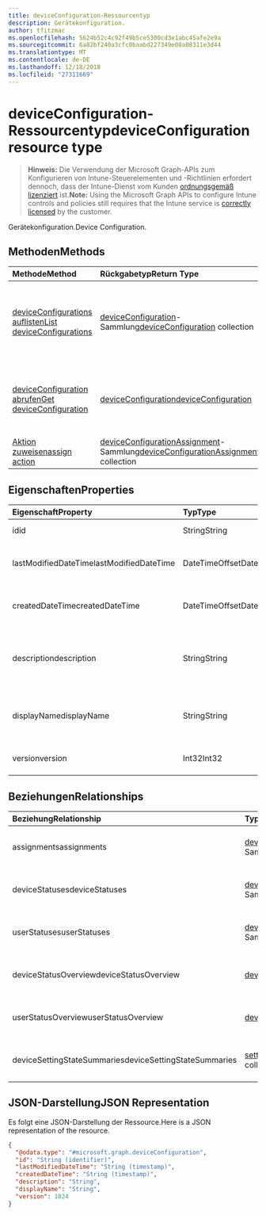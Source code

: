 ```yaml
---
title: deviceConfiguration-Ressourcentyp
description: Gerätekonfiguration.
author: tfitzmac
ms.openlocfilehash: 5624b52c4c92f49b5ce5300cd3e1abc45afe2e9a
ms.sourcegitcommit: 6a82bf240a3cfc0baabd227349e08a08311e3d44
ms.translationtype: MT
ms.contentlocale: de-DE
ms.lasthandoff: 12/18/2018
ms.locfileid: "27311669"
---
```

# <a name="deviceconfiguration-resource-type"></a><span data-ttu-id="b2972-103">deviceConfiguration-Ressourcentyp</span><span class="sxs-lookup"><span data-stu-id="b2972-103">deviceConfiguration resource type</span></span>

> <span data-ttu-id="b2972-104">**Hinweis:** Die Verwendung der Microsoft Graph-APIs zum Konfigurieren von Intune-Steuerelementen und -Richtlinien erfordert dennoch, dass der Intune-Dienst vom Kunden [ordnungsgemäß lizenziert](https://go.microsoft.com/fwlink/?linkid=839381) ist.</span><span class="sxs-lookup"><span data-stu-id="b2972-104">**Note:** Using the Microsoft Graph APIs to configure Intune controls and policies still requires that the Intune service is [correctly licensed](https://go.microsoft.com/fwlink/?linkid=839381) by the customer.</span></span>

<span data-ttu-id="b2972-105">Gerätekonfiguration.</span><span class="sxs-lookup"><span data-stu-id="b2972-105">Device Configuration.</span></span>
## <a name="methods"></a><span data-ttu-id="b2972-106">Methoden</span><span class="sxs-lookup"><span data-stu-id="b2972-106">Methods</span></span>
|<span data-ttu-id="b2972-107">Methode</span><span class="sxs-lookup"><span data-stu-id="b2972-107">Method</span></span>|<span data-ttu-id="b2972-108">Rückgabetyp</span><span class="sxs-lookup"><span data-stu-id="b2972-108">Return Type</span></span>|<span data-ttu-id="b2972-109">Beschreibung</span><span class="sxs-lookup"><span data-stu-id="b2972-109">Description</span></span>|
|:---|:---|:---|
|[<span data-ttu-id="b2972-110">deviceConfigurations auflisten</span><span class="sxs-lookup"><span data-stu-id="b2972-110">List deviceConfigurations</span></span>](../api/intune-deviceconfig-deviceconfiguration-list.md)|<span data-ttu-id="b2972-111">[deviceConfiguration](../resources/intune-deviceconfig-deviceconfiguration.md)-Sammlung</span><span class="sxs-lookup"><span data-stu-id="b2972-111">[deviceConfiguration](../resources/intune-deviceconfig-deviceconfiguration.md) collection</span></span>|<span data-ttu-id="b2972-112">Auflisten von Eigenschaften und Beziehungen der [deviceConfiguration](../resources/intune-deviceconfig-deviceconfiguration.md)-Objekte.</span><span class="sxs-lookup"><span data-stu-id="b2972-112">List properties and relationships of the [deviceConfiguration](../resources/intune-deviceconfig-deviceconfiguration.md) objects.</span></span>|
|[<span data-ttu-id="b2972-113">deviceConfiguration abrufen</span><span class="sxs-lookup"><span data-stu-id="b2972-113">Get deviceConfiguration</span></span>](../api/intune-deviceconfig-deviceconfiguration-get.md)|[<span data-ttu-id="b2972-114">deviceConfiguration</span><span class="sxs-lookup"><span data-stu-id="b2972-114">deviceConfiguration</span></span>](../resources/intune-deviceconfig-deviceconfiguration.md)|<span data-ttu-id="b2972-115">Lesen von Eigenschaften und Beziehungen des [deviceConfiguration](../resources/intune-deviceconfig-deviceconfiguration.md)-Objekts.</span><span class="sxs-lookup"><span data-stu-id="b2972-115">Read properties and relationships of the [deviceConfiguration](../resources/intune-deviceconfig-deviceconfiguration.md) object.</span></span>|
|[<span data-ttu-id="b2972-116">Aktion zuweisen</span><span class="sxs-lookup"><span data-stu-id="b2972-116">assign action</span></span>](../api/intune-deviceconfig-deviceconfiguration-assign.md)|<span data-ttu-id="b2972-117">[deviceConfigurationAssignment](../resources/intune-deviceconfig-deviceconfigurationassignment.md)-Sammlung</span><span class="sxs-lookup"><span data-stu-id="b2972-117">[deviceConfigurationAssignment](../resources/intune-deviceconfig-deviceconfigurationassignment.md) collection</span></span>|<span data-ttu-id="b2972-118">Noch nicht dokumentiert</span><span class="sxs-lookup"><span data-stu-id="b2972-118">Not yet documented</span></span>|

## <a name="properties"></a><span data-ttu-id="b2972-119">Eigenschaften</span><span class="sxs-lookup"><span data-stu-id="b2972-119">Properties</span></span>
|<span data-ttu-id="b2972-120">Eigenschaft</span><span class="sxs-lookup"><span data-stu-id="b2972-120">Property</span></span>|<span data-ttu-id="b2972-121">Typ</span><span class="sxs-lookup"><span data-stu-id="b2972-121">Type</span></span>|<span data-ttu-id="b2972-122">Beschreibung</span><span class="sxs-lookup"><span data-stu-id="b2972-122">Description</span></span>|
|:---|:---|:---|
|<span data-ttu-id="b2972-123">id</span><span class="sxs-lookup"><span data-stu-id="b2972-123">id</span></span>|<span data-ttu-id="b2972-124">String</span><span class="sxs-lookup"><span data-stu-id="b2972-124">String</span></span>|<span data-ttu-id="b2972-125">Schlüssel der Entität</span><span class="sxs-lookup"><span data-stu-id="b2972-125">Key of the entity.</span></span>|
|<span data-ttu-id="b2972-126">lastModifiedDateTime</span><span class="sxs-lookup"><span data-stu-id="b2972-126">lastModifiedDateTime</span></span>|<span data-ttu-id="b2972-127">DateTimeOffset</span><span class="sxs-lookup"><span data-stu-id="b2972-127">DateTimeOffset</span></span>|<span data-ttu-id="b2972-128">DateTime der letzten Änderung des Objekts.</span><span class="sxs-lookup"><span data-stu-id="b2972-128">DateTime the object was last modified.</span></span>|
|<span data-ttu-id="b2972-129">createdDateTime</span><span class="sxs-lookup"><span data-stu-id="b2972-129">createdDateTime</span></span>|<span data-ttu-id="b2972-130">DateTimeOffset</span><span class="sxs-lookup"><span data-stu-id="b2972-130">DateTimeOffset</span></span>|<span data-ttu-id="b2972-131">Datum und Uhrzeit der Erstellung des Objekts</span><span class="sxs-lookup"><span data-stu-id="b2972-131">DateTime the object was created.</span></span>|
|<span data-ttu-id="b2972-132">description</span><span class="sxs-lookup"><span data-stu-id="b2972-132">description</span></span>|<span data-ttu-id="b2972-133">String</span><span class="sxs-lookup"><span data-stu-id="b2972-133">String</span></span>|<span data-ttu-id="b2972-134">Vom Administrator bereitgestellte Beschreibung der Gerätekonfiguration.</span><span class="sxs-lookup"><span data-stu-id="b2972-134">Admin provided description of the Device Configuration.</span></span>|
|<span data-ttu-id="b2972-135">displayName</span><span class="sxs-lookup"><span data-stu-id="b2972-135">displayName</span></span>|<span data-ttu-id="b2972-136">String</span><span class="sxs-lookup"><span data-stu-id="b2972-136">String</span></span>|<span data-ttu-id="b2972-137">Vom Administrator bereitgestellter Name der Gerätekonfiguration</span><span class="sxs-lookup"><span data-stu-id="b2972-137">Admin provided name of the device configuration.</span></span>|
|<span data-ttu-id="b2972-138">version</span><span class="sxs-lookup"><span data-stu-id="b2972-138">version</span></span>|<span data-ttu-id="b2972-139">Int32</span><span class="sxs-lookup"><span data-stu-id="b2972-139">Int32</span></span>|<span data-ttu-id="b2972-140">Version der Gerätekonfiguration.</span><span class="sxs-lookup"><span data-stu-id="b2972-140">Version of the device configuration.</span></span>|

## <a name="relationships"></a><span data-ttu-id="b2972-141">Beziehungen</span><span class="sxs-lookup"><span data-stu-id="b2972-141">Relationships</span></span>
|<span data-ttu-id="b2972-142">Beziehung</span><span class="sxs-lookup"><span data-stu-id="b2972-142">Relationship</span></span>|<span data-ttu-id="b2972-143">Typ</span><span class="sxs-lookup"><span data-stu-id="b2972-143">Type</span></span>|<span data-ttu-id="b2972-144">Beschreibung</span><span class="sxs-lookup"><span data-stu-id="b2972-144">Description</span></span>|
|:---|:---|:---|
|<span data-ttu-id="b2972-145">assignments</span><span class="sxs-lookup"><span data-stu-id="b2972-145">assignments</span></span>|<span data-ttu-id="b2972-146">[deviceConfigurationAssignment](../resources/intune-deviceconfig-deviceconfigurationassignment.md)-Sammlung</span><span class="sxs-lookup"><span data-stu-id="b2972-146">[deviceConfigurationAssignment](../resources/intune-deviceconfig-deviceconfigurationassignment.md) collection</span></span>|<span data-ttu-id="b2972-147">Die Liste der Zuweisungen für das Gerätekonfigurationsprofil.</span><span class="sxs-lookup"><span data-stu-id="b2972-147">The list of assignments for the device configuration profile.</span></span>|
|<span data-ttu-id="b2972-148">deviceStatuses</span><span class="sxs-lookup"><span data-stu-id="b2972-148">deviceStatuses</span></span>|<span data-ttu-id="b2972-149">[deviceConfigurationDeviceStatus](../resources/intune-deviceconfig-deviceconfigurationdevicestatus.md)-Sammlung</span><span class="sxs-lookup"><span data-stu-id="b2972-149">[deviceConfigurationDeviceStatus](../resources/intune-deviceconfig-deviceconfigurationdevicestatus.md) collection</span></span>|<span data-ttu-id="b2972-150">Installationsstatus der Gerätekonfiguration nach Gerät.</span><span class="sxs-lookup"><span data-stu-id="b2972-150">Device configuration installation status by device.</span></span>|
|<span data-ttu-id="b2972-151">userStatuses</span><span class="sxs-lookup"><span data-stu-id="b2972-151">userStatuses</span></span>|<span data-ttu-id="b2972-152">[deviceConfigurationUserStatus](../resources/intune-deviceconfig-deviceconfigurationuserstatus.md)-Sammlung</span><span class="sxs-lookup"><span data-stu-id="b2972-152">[deviceConfigurationUserStatus](../resources/intune-deviceconfig-deviceconfigurationuserstatus.md) collection</span></span>|<span data-ttu-id="b2972-153">Gerät Konfiguration Installationsstatus durch Benutzer.</span><span class="sxs-lookup"><span data-stu-id="b2972-153">Device configuration installation status by user.</span></span>|
|<span data-ttu-id="b2972-154">deviceStatusOverview</span><span class="sxs-lookup"><span data-stu-id="b2972-154">deviceStatusOverview</span></span>|[<span data-ttu-id="b2972-155">deviceConfigurationDeviceOverview</span><span class="sxs-lookup"><span data-stu-id="b2972-155">deviceConfigurationDeviceOverview</span></span>](../resources/intune-deviceconfig-deviceconfigurationdeviceoverview.md)|<span data-ttu-id="b2972-156">Übersicht über Gerätestatus der Gerätekonfiguration</span><span class="sxs-lookup"><span data-stu-id="b2972-156">Device Configuration devices status overview</span></span>|
|<span data-ttu-id="b2972-157">userStatusOverview</span><span class="sxs-lookup"><span data-stu-id="b2972-157">userStatusOverview</span></span>|[<span data-ttu-id="b2972-158">deviceConfigurationUserOverview</span><span class="sxs-lookup"><span data-stu-id="b2972-158">deviceConfigurationUserOverview</span></span>](../resources/intune-deviceconfig-deviceconfigurationuseroverview.md)|<span data-ttu-id="b2972-159">Übersicht über Benutzerstatus der Gerätekonfiguration</span><span class="sxs-lookup"><span data-stu-id="b2972-159">Device Configuration users status overview</span></span>|
|<span data-ttu-id="b2972-160">deviceSettingStateSummaries</span><span class="sxs-lookup"><span data-stu-id="b2972-160">deviceSettingStateSummaries</span></span>|<span data-ttu-id="b2972-161">[settingStateDeviceSummary](../resources/intune-deviceconfig-settingstatedevicesummary.md)-Sammlung</span><span class="sxs-lookup"><span data-stu-id="b2972-161">[settingStateDeviceSummary](../resources/intune-deviceconfig-settingstatedevicesummary.md) collection</span></span>|<span data-ttu-id="b2972-162">Übersicht über den Status der Gerätekonfigurationseinstellungen der Geräte</span><span class="sxs-lookup"><span data-stu-id="b2972-162">Device Configuration Setting State Device Summary</span></span>|

## <a name="json-representation"></a><span data-ttu-id="b2972-163">JSON-Darstellung</span><span class="sxs-lookup"><span data-stu-id="b2972-163">JSON Representation</span></span>
<span data-ttu-id="b2972-164">Es folgt eine JSON-Darstellung der Ressource.</span><span class="sxs-lookup"><span data-stu-id="b2972-164">Here is a JSON representation of the resource.</span></span>
<!-- {
  "blockType": "resource",
  "keyProperty": "id",
  "@odata.type": "microsoft.graph.deviceConfiguration"
}
-->
``` json
{
  "@odata.type": "#microsoft.graph.deviceConfiguration",
  "id": "String (identifier)",
  "lastModifiedDateTime": "String (timestamp)",
  "createdDateTime": "String (timestamp)",
  "description": "String",
  "displayName": "String",
  "version": 1024
}
```



